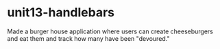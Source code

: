 # unit13-handlebars

Made a burger house application where users can create cheeseburgers and eat them and track how many have been "devoured."